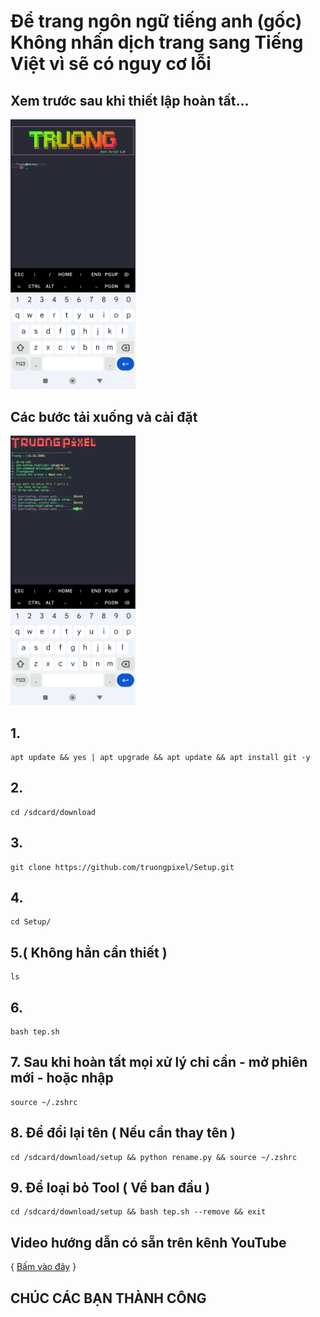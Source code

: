# Để trang ngôn ngữ tiếng anh (gốc) Không nhấn dịch trang sang Tiếng Việt vì sẽ có nguy cơ lỗi


## Xem trước sau khi thiết lập hoàn tất...
<img src="https://raw.githubusercontent.com/TruongPixel/Img/main/IMG_20240825_134451.jpg" width="200" hight="220">



## Các bước tải xuống và cài đặt
<img src="https://raw.githubusercontent.com/TruongPixel/Img/main/IMG_20240825_134522.jpg" width="200" hight="220">


## 1.
 ```
apt update && yes | apt upgrade && apt update && apt install git -y
```
## 2.
```
cd /sdcard/download
```
## 3.
```
git clone https://github.com/truongpixel/Setup.git
```
## 4.

```
cd Setup/
```
## 5.( Không hẳn cần thiết )
```
ls
```
## 6.
```
bash tep.sh
```
## 7. Sau khi hoàn tất mọi xử lý chỉ cần - mở phiên mới - hoặc nhập
```
source ~/.zshrc
```
## 8. Để đổi lại tên ( Nếu cần thay tên )
```
cd /sdcard/download/setup && python rename.py && source ~/.zshrc
```
## 9. Để loại bỏ Tool ( Về ban đầu )
```
cd /sdcard/download/setup && bash tep.sh --remove && exit
```

## Video hướng dẫn có sẵn trên kênh YouTube
 { [Bấm vào đây](https://youtu.be/8Duxj_-b4og) }

## CHÚC CÁC BẠN THÀNH CÔNG
